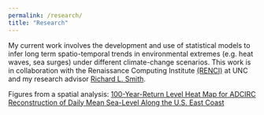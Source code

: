```yaml
---
permalink: /research/
title: "Research"
---
```


My current work involves the development and use of statistical models to infer long term spatio-temporal trends in environmental extremes (e.g. heat waves, sea surges) under different climate-change scenarios. This work is in collaboration with the Renaissance Computing Institute [(RENCI)](https://renci.org/) at UNC and my research advisor [Richard L. Smith](https://sph.unc.edu/adv_profile/richard-smith-phd/.).

Figures from a spatial analysis: [100-Year-Return Level Heat Map for ADCIRC Reconstruction of Daily Mean Sea-Level Along the U.S. East Coast](images/research/ADCIRC-heatmap.html)


